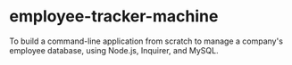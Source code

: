 # employee-tracker-machine

To build a command-line application from scratch to manage a company's employee database, using Node.js, Inquirer, and MySQL.